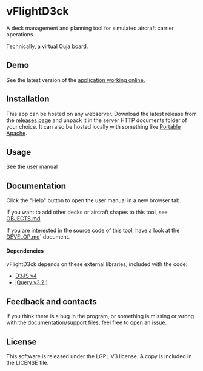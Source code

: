 # vFlightD3ck #

A deck management and planning tool for simulated aircraft carrier operations.

Technically, a virtual [Ouja board](https://commons.wikimedia.org/wiki/Category:Ouija_boards_(aircraft_carrier)).

## Demo

See the latest version of the [application working online.](http://htmlpreview.github.io/?https://github.com/marcosox/vflightd3ck/blob/master/index.html)

## Installation
This app can be hosted on any webserver.
Download the latest release from the [releases page] and unpack it in the server HTTP documents folder of your choice.
It can also be hosted locally with something like [Portable Apache](https://apr.apache.org/).

## Usage
See the [user manual](doc/MANUAL.md)

## Documentation
Click the "Help" button to open the user manual in a new browser tab.

If you want to add other decks or aircraft shapes to this tool,
see [OBJECTS.md](doc/OBJECTS.md)

If you are interested in the source code of this tool,
have a look at the [DEVELOP.md](doc/DEVELOP.md)` document.

#### Dependencies
vFlightD3ck depends on these external libraries, included with the code:

- [D3JS v4](https://d3js.org/)
- [jQuery v3.2.1](https://jquery.com/)

## Feedback and contacts
If you think there is a bug in the program, or something is missing or wrong
with the documentation/support files, feel free to [open an issue].

## License
This software is released under the LGPL V3 license.
A copy is included in the LICENSE file.

[open an issue]: issues
[releases page]: releases
